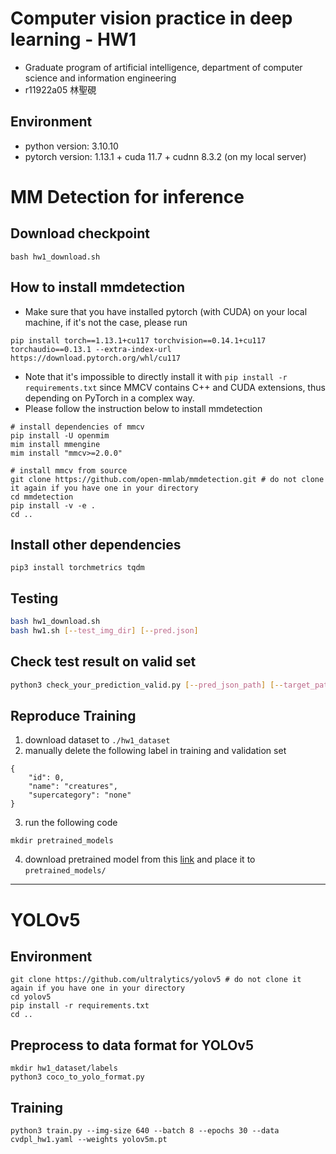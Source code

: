 # Computer vision practice in deep learning - HW1
- Graduate program of artificial intelligence, department of computer science and information engineering
- r11922a05 林聖硯

## Environment
- python version: 3.10.10
- pytorch version: 1.13.1 + cuda 11.7 + cudnn 8.3.2 (on my local server)

# MM Detection for inference
## Download checkpoint
```
bash hw1_download.sh
```

## How to install mmdetection
- Make sure that you have installed pytorch (with CUDA) on your local machine, if it's not the case, please run
```
pip install torch==1.13.1+cu117 torchvision==0.14.1+cu117 torchaudio==0.13.1 --extra-index-url https://download.pytorch.org/whl/cu117
```
- Note that it's impossible to directly install it with `pip install -r requirements.txt` since MMCV contains C++ and CUDA extensions, thus depending on PyTorch in a complex way.
- Please follow the instruction below to install mmdetection

```
# install dependencies of mmcv
pip install -U openmim
mim install mmengine
mim install "mmcv>=2.0.0"

# install mmcv from source
git clone https://github.com/open-mmlab/mmdetection.git # do not clone it again if you have one in your directory
cd mmdetection
pip install -v -e .
cd ..
```

## Install other dependencies
```
pip3 install torchmetrics tqdm
```

## Testing
```bash
bash hw1_download.sh
bash hw1.sh [--test_img_dir] [--pred.json]
```
## Check test result on valid set
```bash
python3 check_your_prediction_valid.py [--pred_json_path] [--target_path]
```


## Reproduce Training
1. download dataset to `./hw1_dataset`
2. manually delete the following label in training and validation set
```
{
    "id": 0,
    "name": "creatures",
    "supercategory": "none"
}
```
3. run the following code
```
mkdir pretrained_models
```
4. download pretrained model from this [link](https://download.openmmlab.com/mmdetection/v3.0/dino/dino-4scale_r50_8xb2-12e_coco/dino-4scale_r50_8xb2-12e_coco_20221202_182705-55b2bba2.pth) and place it to `pretrained_models/`

---
# YOLOv5
## Environment
```
git clone https://github.com/ultralytics/yolov5 # do not clone it again if you have one in your directory
cd yolov5
pip install -r requirements.txt
cd ..
```

## Preprocess to data format for YOLOv5
```
mkdir hw1_dataset/labels
python3 coco_to_yolo_format.py
```

## Training
```
python3 train.py --img-size 640 --batch 8 --epochs 30 --data cvdpl_hw1.yaml --weights yolov5m.pt
```

